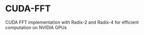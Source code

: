 # CUDA-FFT
CUDA FFT implementation with Radix-2 and Radix-4 for efficient computation on NVIDIA GPUs
